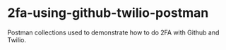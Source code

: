 # 2fa-using-github-twilio-postman
Postman collections used to demonstrate how to do 2FA with Github and Twilio. 

